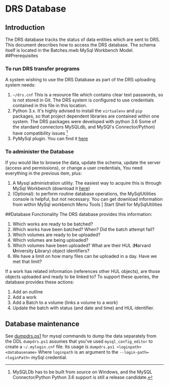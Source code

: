 # DRS Database
## Introduction
The DRS database tracks the status of data entities which are sent to DRS. This
document describes how to access the DRS database. The schema itself is located in the Batches.mwb MySql Workbench Model.
##Prerequisites
### To run DRS transfer programs
A system wishing to use the DRS Database as part of the DRS uploading system needs:
1. `~/drs.cnf` This is a resource file which contains clear text passwords, so is not stored in Git. The DRS system is configured to use credentials contained in this file in this location.
2. Python 3.x. It's highly advised to install the `virtualenv` and `pip` packages, so that project dependent libraries are contained within one system. The DRS packages were developed with python 3.6 Some of the standard connectors MySQLdb, and MySQl's Connector/Python) have compatibility issues [^1]
3. PyMySql plugin. You can find it [here](https://pypi.python.org/pypi/PyMySQL/)

[^1]: MySQLDb has to be built from source on Windows, and the MySQL Connector/Python Python 3.6 support is still a release candidate.

### To administer the Database
If you would like to browse the data, update the schema, update the server (access and permissions), or change a user credentials,  You need everything in the previous item, plus:
1. A Mysql administration utility. The easiest way to acquire this is through MySql Workbench (download it [here](https://dev.mysql.com/downloads/workbench/))
2. (Optional): to perform routine database operations, the MySqlUtilities console is helpful, but not necessary. You can get download information from within MySql workbench Menu Tools | Start Shell for MySqlUtilities  

##Database Functionality
The DRS database provides this information:
1. Which works are ready to be batched?
2. Which works have been batched? When? Did the batch attempt fail?
3. Which volumes are ready to be uploaded?
4. Which volumes are being uploaded?
5. Which volumes have been uploaded? What are their HUL (**H**arvard **U**niversity **L**ibrary) object identifiers?
6. We have a limit on how many files can be uploaded in a day. Have we met that limit?

If a work has related information (references other HUL objects), are those objects uploaded and ready to be linked to?
To support these queries, the database provides these actions:
1. Add an outline
2. Add a work
3. Add a Batch to a volume (links a volume to a work)
4. Update the batch with status (and date and time) and HUL identifier.

## Database maintenance
See [dumpdrs.ps1](bin/win/dumpdrs.ps1) for mysql commands to dump the data separately from the DDL
`dumpdrs.ps1` assumes that you've used `mysql_config_editor` to create a `~/.mylogin.cnf` file.
Its usage is `dumpdrs.ps1 <loginpath> <databasename>` Where `loginpath` is an argument to the `--login-path=<loginPath>` mySql credential.